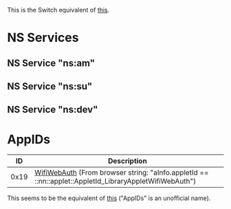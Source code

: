 This is the Switch equivalent of
[this](https://3dbrew.org/wiki/NS_and_APT_Services).

# NS Services

## NS Service "ns:am"

## NS Service "ns:su"

## NS Service "ns:dev"

# AppIDs

| ID   | Description                                                                                                                                 |
| ---- | ------------------------------------------------------------------------------------------------------------------------------------------- |
| 0x19 | [WifiWebAuth](Internet%20Browser.md "wikilink") (From browser string: "aInfo.appletId == ::nn::applet::AppletId\_LibraryAppletWifiWebAuth") |

This seems to be the equivalent of
[this](https://3dbrew.org/wiki/NS_and_APT_Services#AppIDs) ("AppIDs" is
an unofficial name).
